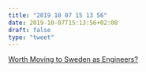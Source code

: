 ```yaml
---
title: "2019 10 07 15 13 56"
date: 2019-10-07T15:13:56+02:00
draft: false
type: "tweet"
---
```

[Worth Moving to Sweden as Engineers?](http://hongchao.me/living-and-working-in-sweden-as-engineers/)
